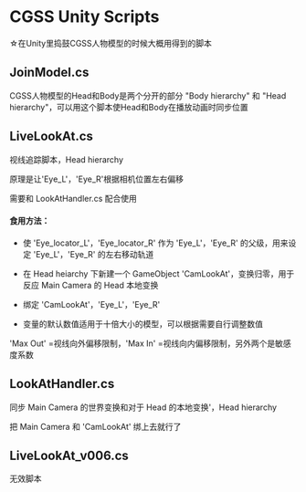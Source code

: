 CGSS Unity Scripts
========

☆在Unity里捣鼓CGSS人物模型的时候大概用得到的脚本

JoinModel.cs
------------
CGSS人物模型的Head和Body是两个分开的部分 "Body hierarchy" 和 "Head hierarchy"，可以用这个脚本使Head和Body在播放动画时同步位置


LiveLookAt.cs
------------
视线追踪脚本，Head hierarchy

原理是让'Eye_L'，'Eye_R'根据相机位置左右偏移

需要和 LookAtHandler.cs 配合使用

#### 食用方法： ####

* 使 'Eye_locator_L'，'Eye_locator_R' 作为 'Eye_L'，'Eye_R' 的父级，用来设定 'Eye_L'，'Eye_R' 的左右移动轨道

* 在 Head heiarchy 下新建一个 GameObject 'CamLookAt'，变换归零，用于反应 Main Camera 的 Head 本地变换

* 绑定 'CamLookAt'，'Eye_L'，'Eye_R'

* 变量的默认数值适用于十倍大小的模型，可以根据需要自行调整数值

'Max Out' =视线向外偏移限制，'Max In' =视线向内偏移限制，另外两个是敏感度系数


LookAtHandler.cs
------------
同步 Main Camera 的世界变换和对于 Head 的本地变换'，Head hierarchy

把 Main Camera 和 'CamLookAt' 绑上去就行了


LiveLookAt_v006.cs
------------
无效脚本
